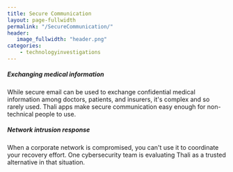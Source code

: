 ```yaml
---
title: Secure Communication
layout: page-fullwidth
permalink: "/SecureCommunication/"
header:
   image_fullwidth: "header.png"
categories:
    - technologyinvestigations
---
```


##### Exchanging medical information

While secure email can be used to exchange confidential medical information among doctors, patients, and insurers, it's complex and so rarely used. Thali apps make secure communication easy enough for non-technical people to use.

##### Network intrusion response

When a corporate network is compromised, you can't use it to coordinate your recovery effort. One cybersecurity team is evaluating Thali as a trusted alternative in that situation.
